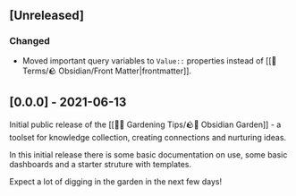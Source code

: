 ## [Unreleased]

### Changed
- Moved important query variables to `Value::` properties instead of [[📇 Terms/🪨 Obsidian/Front Matter|frontmatter]].

## [0.0.0] - 2021-06-13

Initial public release of the [[👩‍🌾 Gardening Tips/🪨🌱 Obsidian Garden]] - a toolset for knowledge collection, creating connections and nurturing ideas.

In this initial release there is some basic documentation on use, some basic dashboards and a starter struture with templates.

Expect a lot of digging in the garden in the next few days!